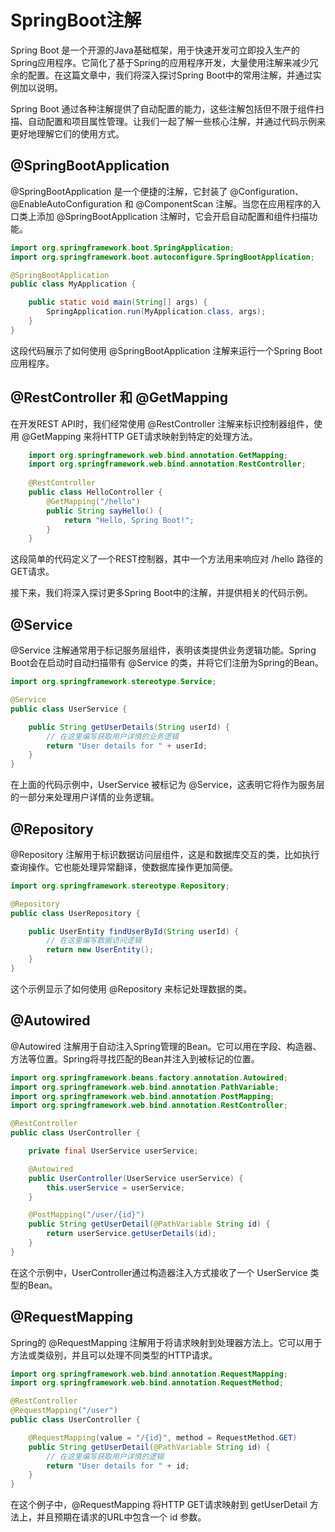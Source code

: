 # SpringBoot注解


Spring Boot 是一个开源的Java基础框架，用于快速开发可立即投入生产的Spring应用程序。它简化了基于Spring的应用程序开发，大量使用注解来减少冗余的配置。在这篇文章中，我们将深入探讨Spring Boot中的常用注解，并通过实例加以说明。

Spring Boot 通过各种注解提供了自动配置的能力，这些注解包括但不限于组件扫描、自动配置和项目属性管理。让我们一起了解一些核心注解，并通过代码示例来更好地理解它们的使用方式。

## @SpringBootApplication

@SpringBootApplication 是一个便捷的注解，它封装了 @Configuration、@EnableAutoConfiguration 和 @ComponentScan 注解。当您在应用程序的入口类上添加 @SpringBootApplication 注解时，它会开启自动配置和组件扫描功能。

```Java
import org.springframework.boot.SpringApplication;
import org.springframework.boot.autoconfigure.SpringBootApplication;

@SpringBootApplication
public class MyApplication {

    public static void main(String[] args) {
        SpringApplication.run(MyApplication.class, args);
    }
}
```

这段代码展示了如何使用 @SpringBootApplication 注解来运行一个Spring Boot应用程序。

## @RestController 和 @GetMapping

在开发REST API时，我们经常使用 @RestController 注解来标识控制器组件，使用 @GetMapping 来将HTTP GET请求映射到特定的处理方法。

```Java
    import org.springframework.web.bind.annotation.GetMapping;
    import org.springframework.web.bind.annotation.RestController;
    
    @RestController
    public class HelloController {
        @GetMapping("/hello")
        public String sayHello() {
            return "Hello, Spring Boot!";
        }
    }
```


这段简单的代码定义了一个REST控制器，其中一个方法用来响应对 /hello 路径的GET请求。

接下来，我们将深入探讨更多Spring Boot中的注解，并提供相关的代码示例。

## @Service

@Service 注解通常用于标记服务层组件，表明该类提供业务逻辑功能。Spring Boot会在启动时自动扫描带有 @Service 的类，并将它们注册为Spring的Bean。

```Java
import org.springframework.stereotype.Service;

@Service
public class UserService {

    public String getUserDetails(String userId) {
        // 在这里编写获取用户详情的业务逻辑
        return "User details for " + userId;
    }
}

```
在上面的代码示例中，UserService 被标记为 @Service，这表明它将作为服务层的一部分来处理用户详情的业务逻辑。

## @Repository

@Repository 注解用于标识数据访问层组件，这是和数据库交互的类，比如执行查询操作。它也能处理异常翻译，使数据库操作更加简便。

```Java
import org.springframework.stereotype.Repository;

@Repository
public class UserRepository {

    public UserEntity findUserById(String userId) {
        // 在这里编写数据访问逻辑
        return new UserEntity();
    }
}
```

这个示例显示了如何使用 @Repository 来标记处理数据的类。

## @Autowired

@Autowired 注解用于自动注入Spring管理的Bean。它可以用在字段、构造器、方法等位置。Spring将寻找匹配的Bean并注入到被标记的位置。

```Java
import org.springframework.beans.factory.annotation.Autowired;
import org.springframework.web.bind.annotation.PathVariable;
import org.springframework.web.bind.annotation.PostMapping;
import org.springframework.web.bind.annotation.RestController;

@RestController
public class UserController {

    private final UserService userService;

    @Autowired
    public UserController(UserService userService) {
        this.userService = userService;
    }

    @PostMapping("/user/{id}")
    public String getUserDetail(@PathVariable String id) {
        return userService.getUserDetails(id);
    }
}
```

在这个示例中，UserController通过构造器注入方式接收了一个 UserService 类型的Bean。
## @RequestMapping
Spring的 @RequestMapping 注解用于将请求映射到处理器方法上。它可以用于方法或类级别，并且可以处理不同类型的HTTP请求。
```java
import org.springframework.web.bind.annotation.RequestMapping;
import org.springframework.web.bind.annotation.RequestMethod;

@RestController
@RequestMapping("/user")
public class UserController {

    @RequestMapping(value = "/{id}", method = RequestMethod.GET)
    public String getUserDetail(@PathVariable String id) {
        // 在这里编写获取用户详情的逻辑
        return "User details for " + id;
    }
}
```

在这个例子中，@RequestMapping 将HTTP GET请求映射到 getUserDetail 方法上，并且预期在请求的URL中包含一个 id 参数。
